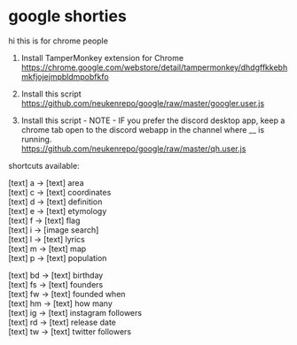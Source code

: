 # google shorties

hi this is for chrome people

1) Install TamperMonkey extension for Chrome  
https://chrome.google.com/webstore/detail/tampermonkey/dhdgffkkebhmkfjojejmpbldmpobfkfo

2) Install this script  
https://github.com/neukenrepo/google/raw/master/googler.user.js

3) Install this script - NOTE - IF you prefer the discord desktop app, keep a chrome tab open to the discord webapp in the channel where __ is running.  
https://github.com/neukenrepo/google/raw/master/qh.user.js

shortcuts available:  

[text] a ->	[text] area  
[text] c ->	[text] coordinates  
[text] d -> [text] definition  
[text] e -> [text] etymology  
[text] f -> [text] flag  
[text] i -> [image search]  
[text] l -> [text] lyrics  
[text] m -> [text] map  
[text] p -> [text] population  

[text] bd -> [text] birthday  
[text] fs -> [text] founders  
[text] fw -> [text] founded when  
[text] hm -> [text] how many  
[text] ig -> [text] instagram followers  
[text] rd -> [text] release date  
[text] tw -> [text] twitter followers  
